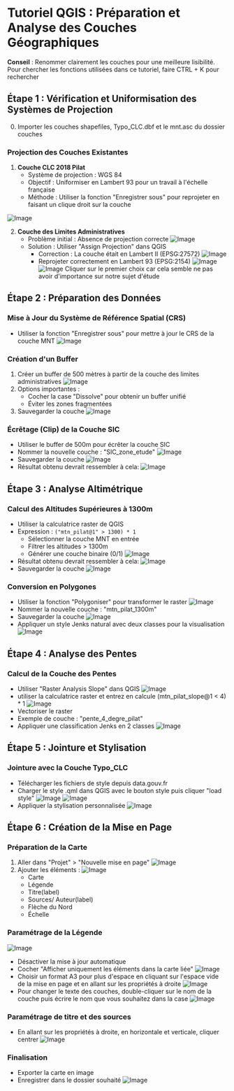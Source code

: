 # Tutoriel QGIS : Préparation et Analyse des Couches Géographiques

**Conseil** : Renommer clairement les couches pour une meilleure lisibilité.
              Pour chercher les fonctions utilisées dans ce tutoriel, faire CTRL + K pour rechercher

## Étape 1 : Vérification et Uniformisation des Systèmes de Projection

0. Importer les couches shapefiles, Typo_CLC.dbf et le mnt.asc du dossier couches

### Projection des Couches Existantes

1. **Couche CLC 2018 Pilat** 
   - Système de projection : WGS 84
   - Objectif : Uniformiser en Lambert 93 pour un travail à l'échelle française
   - Méthode : Utiliser la fonction "Enregistrer sous" pour reprojeter en faisant un clique droit sur la couche
   
![Image](images/image1.png)

2. **Couche des Limites Administratives**
   - Problème initial : Absence de projection correcte
  ![Image](images/image2.png) 
   - Solution : Utiliser "Assign Projection" dans QGIS
     * Correction : La couche était en Lambert II (EPSG:27572)
     ![Image](media/image4.png)
     * Reprojeter correctement en Lambert 93 (EPSG:2154)
     ![Image](media/image5.png)
     ![Image](media/image6.png)
     Cliquer sur le premier choix car cela semble ne pas avoir      d'importance sur notre sujet d'étude

## Étape 2 : Préparation des Données

### Mise à Jour du Système de Référence Spatial (CRS)
- Utiliser la fonction "Enregistrer sous" pour mettre à jour le CRS de la couche MNT
![Image](media/image7.png)
### Création d'un Buffer
1. Créer un buffer de 500 mètres à partir de la couche des limites administratives
![Image](media/image8.png)
2. Options importantes :
   - Cocher la case "Dissolve" pour obtenir un buffer unifié
   - Éviter les zones fragmentées
3. Sauvegarder la couche
![Image](media/image9.png)
### Écrêtage (Clip) de la Couche SIC
- Utiliser le buffer de 500m pour écrêter la couche SIC
- Nommer la nouvelle couche : "SIC_zone_etude"
![Image](media/image10.png)
- Sauvegarder la couche
![Image](media/image12.png)
- Résultat obtenu devrait ressembler à cela:
![Image](media/image11.png)
## Étape 3 : Analyse Altimétrique

### Calcul des Altitudes Supérieures à 1300m
- Utiliser la calculatrice raster de QGIS
- Expression : `("mtn_pilat@1" > 1300) * 1`
  * Sélectionner la couche MNT en entrée
  * Filtrer les altitudes > 1300m
  * Générer une couche binaire (0/1)
![Image](media/image14.png)
- Résultat obtenu devrait ressembler à cela:
![Image](media/image15.png)
- Sauvegarder la couche
![Image](media/image16.png)

### Conversion en Polygones
- Utiliser la fonction "Polygoniser" pour transformer le raster
![Image](media/image17.png)
- Nommer la nouvelle couche : "mtn_pilat_1300m"
- Sauvegarder la couche
![Image](media/image18.png)
- Appliquer un style Jenks natural avec deux classes pour la visualisation
![Image](media/image19.png)

## Étape 4 : Analyse des Pentes

### Calcul de la Couche des Pentes
- Utiliser "Raster Analysis Slope" dans QGIS
![Image](media/image20.png)
- utiliser la calculatrice raster et entrez en calcule (mtn_pilat_slope@1 < 4) * 1 
![Image](media/image21.png)
- Vectoriser le raster
- Exemple de couche : "pente_4_degre_pilat"
- Appliquer une classification Jenks en 2 classes
![Image](media/image24.png)

## Étape 5 : Jointure et Stylisation

### Jointure avec la Couche Typo_CLC
- Télécharger les fichiers de style depuis data.gouv.fr
- Charger le style .qml dans QGIS avec le bouton style puis cliquer "load style"
![Image](media/image27.png)
![Image](media/image28.png)
- Appliquer la stylisation personnalisée
![Image](media/image29.png)

## Étape 6 : Création de la Mise en Page

### Préparation de la Carte
1. Aller dans "Projet" > "Nouvelle mise en page"
![Image](images/image30.png)
2. Ajouter les éléments :
![Image](images/37.png)
   - Carte
   - Légende
   - Titre(label)
   - Sources/ Auteur(label)
   - Flèche du Nord
   - Échelle

### Paramétrage de la Légende
![Image](media/image31.png)
- Désactiver la mise à jour automatique
- Cocher "Afficher uniquement les éléments dans la carte liée"
![Image](media/image32.png)
- Choisir un format A3 pour plus d'espace en cliquant sur l'espace vide de la mise en page et en allant sur les propriétés à droite
![Image](media/image33.png)
- Pour changer le texte des couches, double-cliquer sur le nom de la couche puis écrire le nom que vous souhaitez dans la case
![Image](images/image35.png)

### Paramétrage de titre et des sources
- En allant sur les propriétés à droite, en horizontale et verticale, cliquer centrer
![Image](images/image28.png)


### Finalisation
- Exporter la carte en image
- Enregistrer dans le dossier souhaité
![Image](media/image36.png)

